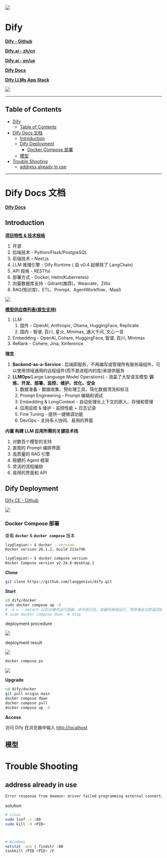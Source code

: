 ![](Pics/dify001.png)

# Dify

**[Dify - Github](https://github.com/langgenius/dify)**

**[Dify.ai - zh/cn](https://dify.ai/zh)**

**[Dify.ai - en/us](https://dify.ai/)**

**[Dify Docs](https://docs.dify.ai/v/zh-hans)**

**[Dify LLMs App Stack](https://assets.dify.ai/files/dify_llms_app_stack_cn.pdf)**

![](Pics/dify002.png)

---

## Table of Contents

- [Dify](#dify)
  - [Table of Contents](#table-of-contents)
- [Dify Docs 文档](#dify-docs-文档)
  - [Introduction](#introduction)
  - [Dify Deployment](#dify-deployment)
    - [Docker Compose 部署](#docker-compose-部署)
  - [模型](#模型)
- [Trouble Shooting](#trouble-shooting)
  - [address already in use](#address-already-in-use)


---

# Dify Docs 文档

**[Dify Docs](https://docs.dify.ai/v/zh-hans)**

## Introduction

**[项目特性 & 技术规格](https://docs.dify.ai/v/zh-hans/getting-started/readme/features-and-specifications)**
1. 开源
2. 后端技术 - Python/Flask/PostgreSQL
3. 前端技术 - Next.js
4. LLM 推理引擎 - Dify Runtime ( 自 v0.4 起移除了 LangChain)
5. API 规格 - RESTful
6. 部署方式 - Docker, Helm(Kubernetes)
7. 向量数据库支持 - Qdrant(推荐)，Weaviate，Zilliz
8. RAG(知识库)、ETL、Prompt、AgentWorkflow、MaaS

![](Pics/dify007.png)

**[模型供应商列表(原生支持)](https://docs.dify.ai/v/zh-hans/getting-started/readme/model-providers)**
1. LLM
   1. 国外 - OpenAI, Anthropic, Ollama, HuggingFace, Replicate
   2. 国内 - 智谱, 百川, 星火, Minimax, 通义千问, 文心一言
2. Embedding - OpenAI, Cohere, HuggingFace, 智谱, 百川, Minimax
3. ReRank - Cohere, Jina, Xinference


**理念**
1. **Backend-as-a-Service** : 后端即服务，不再编写或管理所有服务端组件，可以使用领域通用的远程组件(而不是进程内的库)来提供服务
2. **LLMOps**(Large Language Model Operations) - 涵盖了大型语言模型 **训练、开发、部署、监控、维护、优化、安全**
   1. 数据准备 - 数据收集、预处理工具，简化数据清洗和标注
   2. Prompt Engineering - Prompt 编辑和调试
   3. Embedding & LongContext - 自动处理长上下文的嵌入、存储和管理
   4. 应用监控 & 维护 - 监控性能 + 日志记录
   5. Fine Tuning - 提供一键微调功能
   6. DevOps - 支持多人协同、易用的界面

**内置 构建 LLM 应用所需的关键技术栈**
1. 对数百个模型的支持
2. 直观的 Prompt 编排界面
3. 高质量的 RAG 引擎
4. 稳健的 Agent 框架
5. 灵活的流程编排
6. 易用的界面和 API





## Dify Deployment

[Dify CE - Github](https://github.com/langgenius/dify)

![](Pics/dify008.png)

### Docker Compose 部署

查看 **`docker`** & **`docker compose`** 版本

```bash
lzy@legion:~ $ docker --version
Docker version 26.1.2, build 211e74b

lzy@legion:~ $ docker compose version
Docker Compose version v2.24.6-desktop.1
```

**Clone**

```bash
git clone https://github.com/langgenius/dify.git
```

**Start**

```bash
cd dify/docker
sudo docker compose up -d
# -d = --detach 以后台模式运行容器。命令执行后，容器将继续运行，而终端会立即返回提示符，允许用户执行其他命令
# sudo docker compose down  # Stop
```

deployment procedure

![](Pics/dify004.png)

deployment result

![](Pics/dify005.png)

```bash
docker compose ps
```

![](Pics/dify006.png)

**Upgrade**

```bash
cd dify/docker
git pull origin main
docker compose down
docker compose pull
docker compose up -d
```

**Access**

访问 Dify 在浏览器中输入 [http://localhost](http://localhost)



## 模型


# Trouble Shooting

## address already in use

```bash
Error response from daemon: driver failed programming external connectivity on endpoint docker-nginx-1 (518a38b260347b1acfa47e8217c71874c44ba04354cedbd3f3f3303929528e20): Error starting userland proxy: listen tcp4 0.0.0.0:80: bind: address already in use
```

solution

```bash
# Linux
sudo lsof -i :80
sudo kill -9 <PID>



# Windows
netstat -ano | findstr :80
taskkill /PID <PID> /F
```










